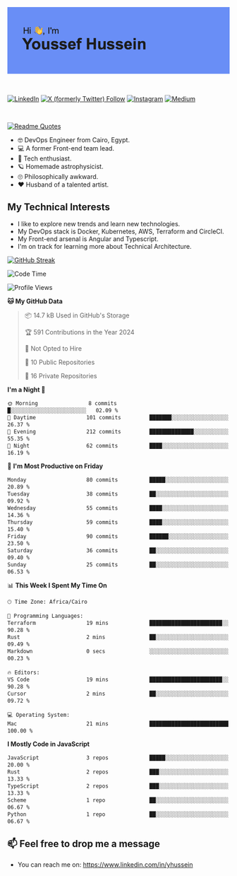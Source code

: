 [![Youssef's GitHub Banner](./assets/youssef-hussein.png)](https://github.com/yorki404)

</br>

[![LinkedIn](https://img.shields.io/badge/linkedin-%230077B5.svg?style=for-the-badge&logo=linkedin&logoColor=white)](https://www.linkedin.com/in/yhussein/)
[![X (formerly Twitter) Follow](https://img.shields.io/twitter/follow/devqik_?style=for-the-badge&logo=X&logoColor=White&labelColor=White)](https://twitter.com/devqik_)
[![Instagram](https://img.shields.io/badge/devqik-E4405F?style=for-the-badge&logo=Instagram&logoColor=white)](https://instagram.com/devqik)
[![Medium](https://img.shields.io/badge/Medium-12100E?style=for-the-badge&logo=medium&logoColor=white)](https://medium.com/@devqik)

</br>

[![Readme Quotes](https://quotes-github-readme.vercel.app/api?type=horizontal&theme=dark)](https://github.com/piyushsuthar/github-readme-quotes)

- :nerd_face: DevOps Engineer from Cairo, Egypt.
- :computer: A former Front-end team lead.
- :satellite: Tech enthusiast.
- :ringed_planet: Homemade astrophysicist.
- :roll_eyes: Philosophically awkward.
- :heart: Husband of a talented artist.

## My Technical Interests

- I like to explore new trends and learn new technologies.
- My DevOps stack is Docker, Kubernetes, AWS, Terraform and CircleCI.
- My Front-end arsenal is Angular and Typescript.
- I'm on track for learning more about Technical Architecture.

[![GitHub Streak](https://streak-stats.demolab.com/?user=devqik&theme=dark)](https://git.io/streak-stats)

<!--START_SECTION:waka-->
![Code Time](http://img.shields.io/badge/Code%20Time-867%20hrs%2038%20mins-blue)

![Profile Views](http://img.shields.io/badge/Profile%20Views-0-blue)

**🐱 My GitHub Data** 

> 📦 14.7 kB Used in GitHub's Storage 
 > 
> 🏆 591 Contributions in the Year 2024
 > 
> 🚫 Not Opted to Hire
 > 
> 📜 10 Public Repositories 
 > 
> 🔑 16 Private Repositories 
 > 
**I'm a Night 🦉** 

```text
🌞 Morning                8 commits           █░░░░░░░░░░░░░░░░░░░░░░░░   02.09 % 
🌆 Daytime                101 commits         ███████░░░░░░░░░░░░░░░░░░   26.37 % 
🌃 Evening                212 commits         ██████████████░░░░░░░░░░░   55.35 % 
🌙 Night                  62 commits          ████░░░░░░░░░░░░░░░░░░░░░   16.19 % 
```
📅 **I'm Most Productive on Friday** 

```text
Monday                   80 commits          █████░░░░░░░░░░░░░░░░░░░░   20.89 % 
Tuesday                  38 commits          ██░░░░░░░░░░░░░░░░░░░░░░░   09.92 % 
Wednesday                55 commits          ████░░░░░░░░░░░░░░░░░░░░░   14.36 % 
Thursday                 59 commits          ████░░░░░░░░░░░░░░░░░░░░░   15.40 % 
Friday                   90 commits          ██████░░░░░░░░░░░░░░░░░░░   23.50 % 
Saturday                 36 commits          ██░░░░░░░░░░░░░░░░░░░░░░░   09.40 % 
Sunday                   25 commits          ██░░░░░░░░░░░░░░░░░░░░░░░   06.53 % 
```


📊 **This Week I Spent My Time On** 

```text
🕑︎ Time Zone: Africa/Cairo

💬 Programming Languages: 
Terraform                19 mins             ███████████████████████░░   90.28 % 
Rust                     2 mins              ██░░░░░░░░░░░░░░░░░░░░░░░   09.49 % 
Markdown                 0 secs              ░░░░░░░░░░░░░░░░░░░░░░░░░   00.23 % 

🔥 Editors: 
VS Code                  19 mins             ███████████████████████░░   90.28 % 
Cursor                   2 mins              ██░░░░░░░░░░░░░░░░░░░░░░░   09.72 % 

💻 Operating System: 
Mac                      21 mins             █████████████████████████   100.00 % 
```

**I Mostly Code in JavaScript** 

```text
JavaScript               3 repos             █████░░░░░░░░░░░░░░░░░░░░   20.00 % 
Rust                     2 repos             ███░░░░░░░░░░░░░░░░░░░░░░   13.33 % 
TypeScript               2 repos             ███░░░░░░░░░░░░░░░░░░░░░░   13.33 % 
Scheme                   1 repo              ██░░░░░░░░░░░░░░░░░░░░░░░   06.67 % 
Python                   1 repo              ██░░░░░░░░░░░░░░░░░░░░░░░   06.67 % 
```




<!--END_SECTION:waka-->

## 📫 Feel free to drop me a message
- You can reach me on: https://www.linkedin.com/in/yhussein
